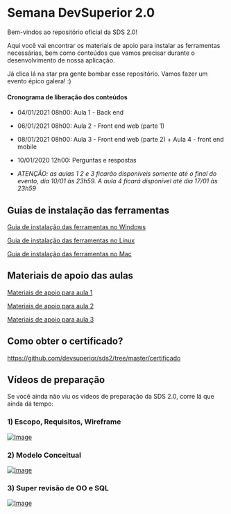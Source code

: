 # Semana DevSuperior 2.0

Bem-vindos ao repositório oficial da SDS 2.0!

Aqui você vai encontrar os materiais de apoio para instalar as ferramentas necessárias, bem como conteúdos que vamos precisar durante o desenvolvimento de nossa aplicação.

Já clica lá na star pra gente bombar esse repositório. Vamos fazer um evento épico galera! :)

#### Cronograma de liberação dos conteúdos

- 04/01/2021 08h00: Aula 1 - Back end

- 06/01/2021 08h00: Aula 2 - Front end web (parte 1)

- 08/01/2021 08h00: Aula 3 - Front end web (parte 2) + Aula 4 - front end mobile

- 10/01/2020 12h00: Perguntas e respostas

* *ATENÇÃO: as aulas 1 2 e 3 ficarão disponíveis somente até o final do evento, dia 10/01 às 23h59. A aula 4 ficará disponível até dia 17/01 às 23h59*

## Guias de instalação das ferramentas

[Guia de instalação das ferramentas no Windows](https://github.com/devsuperior/sds2/tree/master/instalacao/windows)

[Guia de instalação das ferramentas no Linux](https://github.com/devsuperior/sds2/tree/master/instalacao/linux)

[Guia de instalação das ferramentas no Mac](https://github.com/devsuperior/sds2/tree/master/instalacao/mac)

## Materiais de apoio das aulas

[Materiais de apoio para aula 1](https://github.com/devsuperior/sds2/tree/master/aula1)

[Materiais de apoio para aula 2](https://github.com/devsuperior/sds2/tree/master/aula2)

[Materiais de apoio para aula 3](https://github.com/devsuperior/sds2/tree/master/aula3)

## Como obter o certificado?

https://github.com/devsuperior/sds2/tree/master/certificado

## Vídeos de preparação

Se você ainda não viu os vídeos de preparação da SDS 2.0, corre lá que ainda dá tempo:

### 1) Escopo, Requisitos, Wireframe

[![Image](https://img.youtube.com/vi/GbT3GZW6B3E/mqdefault.jpg "Vídeo no Youtube")](https://youtu.be/GbT3GZW6B3E)

### 2) Modelo Conceitual

[![Image](https://img.youtube.com/vi/vNS-54QlcEg/mqdefault.jpg "Vídeo no Youtube")](https://youtu.be/vNS-54QlcEg)

### 3) Super revisão de OO e SQL

[![Image](https://img.youtube.com/vi/3qjNLlvKcYs/mqdefault.jpg "Vídeo no Youtube")](https://youtu.be/3qjNLlvKcYs)
